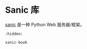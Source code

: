 # Sanic 库

[sanic](https://sanic.dev/zh/) 是一种 Python Web 服务器/框架。

```{toctree}
:hidden:

sanic-book
```
